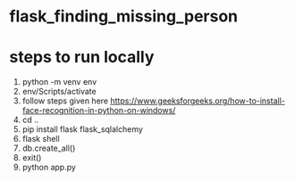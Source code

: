 # flask_finding_missing_person
# steps to run locally
1. python -m venv env
2. env/Scripts/activate
3. follow steps given here https://www.geeksforgeeks.org/how-to-install-face-recognition-in-python-on-windows/
4. cd ..
5. pip install flask flask_sqlalchemy
6. flask shell
7. db.create_all()
8. exit()
9. python app.py
